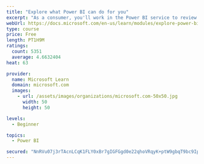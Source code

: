 ```yaml
---
title: "Explore what Power BI can do for you"
excerpt: "As a consumer, you'll work in the Power BI service to review and interact with content that has been shared with you. This module provides the foundational information that you need to work effectively in the Power BI service."
webUrl: https://docs.microsoft.com/en-us/learn/modules/explore-power-bi-service/
type: course
price: Free
length: PT1H9M
ratings:
  count: 5351
  average: 4.6632404
heat: 63

provider:
  name: Microsoft Learn
  domain: microsoft.com
  images:
    - url: /assets/images/organizations/microsoft.com-50x50.jpg
      width: 50
      height: 50

levels:
  - Beginner

topics:
  - Power BI

secured: "NnRVu07j3rTAcnLCqK1FLY0xBr7gIGFGgd0e22qhoVRqyK+ptW9gbqT9bc9Ipu3f3A2u8dQlmtiQoatDbM+tGzwH0qER9qeUp3Ssx0GqcaYXBkHDOMQ7dRFJjmxSgPwtI+DUOa+q34X2LlYVv6jMYcClxj1B1Ow7cqTuqpeKA32Hh3DWJ2kc4l1xASmz3TaDbDW9/q0fQsLegxLO4yts/gkCYP5QB3HvGVorSmANilMXa9QPUmdCot4VS8bpwhuxLD8j40FvzFKCW8vhtkgc2n57ZXPBg3KU3Eg1J5GooO5+VVTMWQgtozOtPMGY/ESf+SufLoy2//r39tb5iHGeyws8sF0EEa+8fTaTy9dDWn1wrWiQwNf80UBrd5/ANTDZU1pNG/VWBt5DnVGdc1/Zng==;Kmexf3OQ9b9+mbXvZ5SriQ=="
---
```


